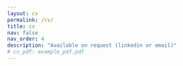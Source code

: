 ```yaml
---
layout: cv
permalink: /cv/
title: cv
nav: false
nav_order: 4
description: "Available on request (linkedin or email)"
# cv_pdf: example_pdf.pdf
---
```

